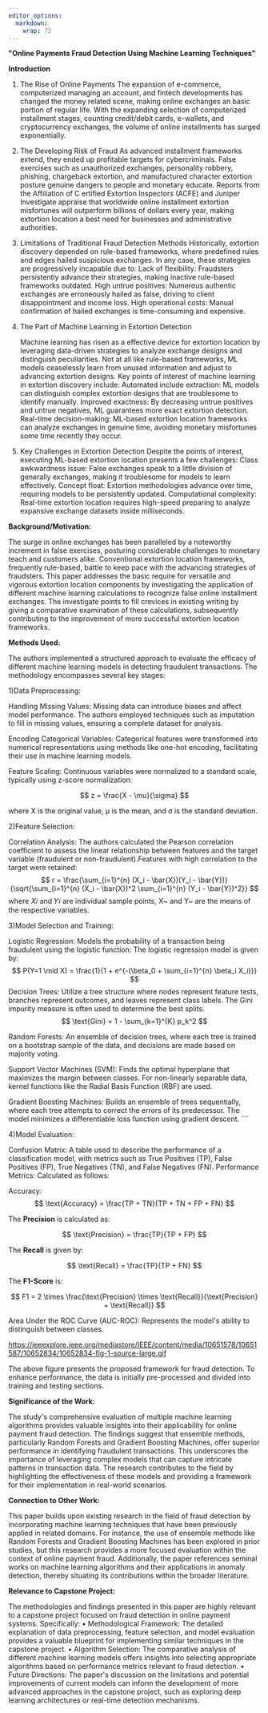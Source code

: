 ```yaml
---
editor_options:
  markdown: 
    wrap: 72
---
```


**"Online Payments Fraud Detection Using Machine Learning Techniques"**

**Introduction**

1.  The Rise of Online Payments The expansion of e-commerce,
    computerized managing an account, and fintech developments has
    changed the money related scene, making online exchanges an basic
    portion of regular life. With the expanding selection of
    computerized installment stages, counting credit/debit cards,
    e-wallets, and cryptocurrency exchanges, the volume of online
    installments has surged exponentially.

2.  The Developing Risk of Fraud As advanced installment frameworks
    extend, they ended up profitable targets for cybercriminals. False
    exercises such as unauthorized exchanges, personality robbery,
    phishing, chargeback extortion, and manufactured character extortion
    posture genuine dangers to people and monetary educate. Reports from
    the Affiliation of C ertified Extortion Inspectors (ACFE) and
    Juniper Investigate appraise that worldwide online installment
    extortion misfortunes will outperform billions of dollars every
    year, making extortion location a best need for businesses and
    administrative authorities.

3.  Limitations of Traditional Fraud Detection Methods Historically,
    extortion discovery depended on rule-based frameworks, where
    predefined rules and edges hailed suspicious exchanges. In any case,
    these strategies are progressively incapable due to: Lack of
    flexibility: Fraudsters persistently advance their strategies,
    making inactive rule-based frameworks outdated. High untrue
    positives: Numerous authentic exchanges are erroneously hailed as
    false, driving to client disappointment and income loss. High
    operational costs: Manual confirmation of hailed exchanges is
    time-consuming and expensive.

4.  The Part of Machine Learning in Extortion Detection

    Machine learning has risen as a effective device for extortion
    location by leveraging data-driven strategies to analyze exchange
    designs and distinguish peculiarities. Not at all like rule-based
    frameworks, ML models ceaselessly learn from unused information and
    adjust to advancing extortion designs. Key points of interest of
    machine learning in extortion discovery include: Automated include
    extraction: ML models can distinguish complex extortion designs that
    are troublesome to identify manually. Improved exactness: By
    decreasing untrue positives and untrue negatives, ML guarantees more
    exact extortion detection. Real-time decision-making: ML-based
    extortion location frameworks can analyze exchanges in genuine time,
    avoiding monetary misfortunes some time recently they occur.

5.  Key Challenges in Extortion Detection Despite the points of
    interest, executing ML-based extortion location presents a few
    challenges: Class awkwardness issue: False exchanges speak to a
    little division of generally exchanges, making it troublesome for
    models to learn effectively. Concept float: Extortion methodologies
    advance over time, requiring models to be persistently updated.
    Computational complexity: Real-time extortion location requires
    high-speed preparing to analyze expansive exchange datasets inside
    milliseconds.

**Background/Motivation:**

The surge in online exchanges has been paralleled by a noteworthy
increment in false exercises, posturing considerable challenges to
monetary teach and customers alike. Conventional extortion location
frameworks, frequently rule-based, battle to keep pace with the
advancing strategies of fraudsters. This paper addresses the basic
require for versatile and vigorous extortion location components by
investigating the application of different machine learning calculations
to recognize false online installment exchanges. The investigate points
to fill crevices in existing writing by giving a comparative examination
of these calculations, subsequently contributing to the improvement of
more successful extortion location frameworks.

**Methods Used:**

The authors implemented a structured approach to evaluate the efficacy
of different machine learning models in detecting fraudulent
transactions. The methodology encompasses several key stages:

1)Data Preprocessing:

Handling Missing Values: Missing data can introduce biases and affect
model performance. The authors employed techniques such as imputation to
fill in missing values, ensuring a complete dataset for analysis.

Encoding Categorical Variables: Categorical features were transformed
into numerical representations using methods like one-hot encoding,
facilitating their use in machine learning models.

Feature Scaling: Continuous variables were normalized to a standard
scale, typically using z-score normalization:

$$
z = \frac{X - \mu}{\sigma}
$$

where X is the original value, μ is the mean, and σ is the standard
deviation.

2)Feature Selection:

Correlation Analysis: The authors calculated the Pearson correlation
coefficient to assess the linear relationship between features and the
target variable (fraudulent or non-fraudulent).Features with high
correlation to the target were retained: $$
r = \frac{\sum_{i=1}^{n} (X_i - \bar{X})(Y_i - \bar{Y})}{\sqrt{\sum_{i=1}^{n} (X_i - \bar{X})^2 \sum_{i=1}^{n} (Y_i - \bar{Y})^2}}
$$ where 𝑋𝑖 and 𝑌𝑖 are individual sample points, X\~ and Y\~ are the
means of the respective variables.

3)Model Selection and Training:

Logistic Regression: Models the probability of a transaction being
fraudulent using the logistic function: The logistic regression model is
given by: $$
P(Y=1 \mid X) = \frac{1}{1 + e^{-(\beta_0 + \sum_{i=1}^{n} \beta_i X_i)}}
$$ Decision Trees: Utilize a tree structure where nodes represent
feature tests, branches represent outcomes, and leaves represent class
labels. The Gini impurity measure is often used to determine the best
splits. $$
\text{Gini} = 1 - \sum_{k=1}^{K} p_k^2
$$

Random Forests: An ensemble of decision trees, where each tree is
trained on a bootstrap sample of the data, and decisions are made based
on majority voting.

Support Vector Machines (SVM): Finds the optimal hyperplane that
maximizes the margin between classes. For non-linearly separable data,
kernel functions like the Radial Basis Function (RBF) are used.

Gradient Boosting Machines: Builds an ensemble of trees sequentially,
where each tree attempts to correct the errors of its predecessor. The
model minimizes a differentiable loss function using gradient descent.
\`\`\`

4)Model Evaluation:

Confusion Matrix: A table used to describe the performance of a
classification model, with metrics such as True Positives (TP), False
Positives (FP), True Negatives (TN), and False Negatives (FN).
Performance Metrics: Calculated as follows:

Accuracy: $$
\text{Accuracy} = \frac{TP + TN}{TP + TN + FP + FN}
$$

The **Precision** is calculated as:

$$
\text{Precision} = \frac{TP}{TP + FP}
$$

The **Recall** is given by:

$$
\text{Recall} = \frac{TP}{TP + FN}
$$

The **F1-Score** is:

$$
F1 = 2 \times \frac{\text{Precision} \times \text{Recall}}{\text{Precision} + \text{Recall}}
$$

Area Under the ROC Curve (AUC-ROC): Represents the model's ability to
distinguish between classes.

<https://ieeexplore.ieee.org/mediastore/IEEE/content/media/10651578/10651587/10652834/10652834-fig-1-source-large.gif>

The above figure presents the proposed framework for fraud detection. To
enhance performance, the data is initially pre-processed and divided
into training and testing sections.

**Significance of the Work:**

The study's comprehensive evaluation of multiple machine learning
algorithms provides valuable insights into their applicability for
online payment fraud detection. The findings suggest that ensemble
methods, particularly Random Forests and Gradient Boosting Machines,
offer superior performance in identifying fraudulent transactions. This
underscores the importance of leveraging complex models that can capture
intricate patterns in transaction data. The research contributes to the
field by highlighting the effectiveness of these models and providing a
framework for their implementation in real-world scenarios.

**Connection to Other Work:**

This paper builds upon existing research in the field of fraud detection
by incorporating machine learning techniques that have been previously
applied in related domains. For instance, the use of ensemble methods
like Random Forests and Gradient Boosting Machines has been explored in
prior studies, but this research provides a more focused evaluation
within the context of online payment fraud. Additionally, the paper
references seminal works on machine learning algorithms and their
applications in anomaly detection, thereby situating its contributions
within the broader literature.

**Relevance to Capstone Project:**

The methodologies and findings presented in this paper are highly
relevant to a capstone project focused on fraud detection in online
payment systems. Specifically: • Methodological Framework: The detailed
explanation of data preprocessing, feature selection, and model
evaluation provides a valuable blueprint for implementing similar
techniques in the capstone project. • Algorithm Selection: The
comparative analysis of different machine learning models offers
insights into selecting appropriate algorithms based on performance
metrics relevant to fraud detection. • Future Directions: The paper's
discussion on the limitations and potential improvements of current
models can inform the development of more advanced approaches in the
capstone project, such as exploring deep learning architectures or
real-time detection mechanisms.

​
